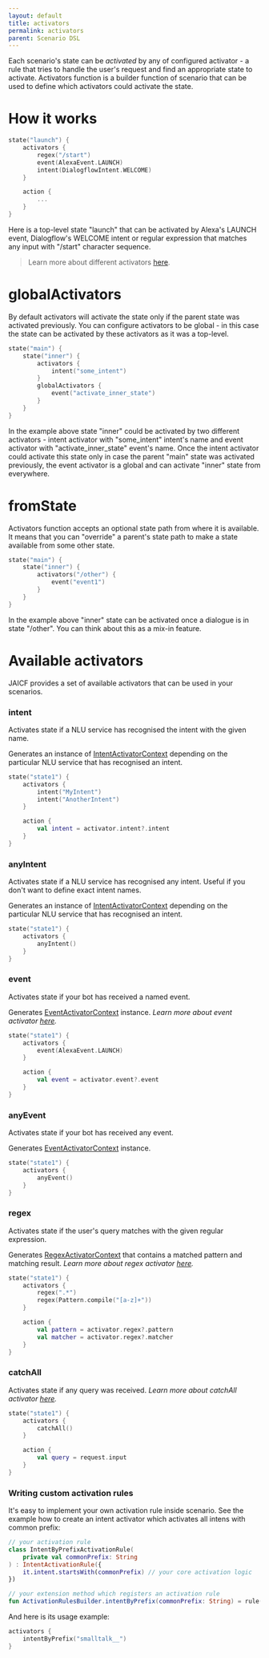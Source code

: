 ```yaml
---
layout: default
title: activators
permalink: activators
parent: Scenario DSL
---
```


Each scenario's state can be _activated_ by any of configured activator - a rule that tries to handle the user's request
and find an appropriate state to activate. Activators function is a builder function of scenario that can be used to
define which activators could activate the state.

# How it works

```kotlin
state("launch") {
    activators {
        regex("/start")
        event(AlexaEvent.LAUNCH)
        intent(DialogflowIntent.WELCOME)
    }

    action {
        ...
    }
}
```

Here is a top-level state "launch" that can be activated by Alexa's LAUNCH event, Dialogflow's WELCOME intent or regular
expression that matches any input with "/start" character sequence.

> Learn more about different activators [here](Natural-Language-Understanding).

# globalActivators

By default activators will activate the state only if the parent state was activated previously. You can configure
activators to be global - in this case the state can be activated by these activators as it was a top-level.

```kotlin
state("main") {
    state("inner") {
        activators {
            intent("some_intent")
        }
        globalActivators {
            event("activate_inner_state")
        }
    }
}
```

In the example above state "inner" could be activated by two different activators - intent activator with "some_intent"
intent's name and event activator with "activate_inner_state" event's name. Once the intent activator could activate
this state only in case the parent "main" state was activated previously, the event activator is a global and can
activate "inner" state from everywhere.

# fromState

Activators function accepts an optional state path from where it is available. It means that you can "override" a
parent's state path to make a state available from some other state.

```kotlin
state("main") {
    state("inner") {
        activators("/other") {
            event("event1")
        }
    }
}
```

In the example above "inner" state can be activated once a dialogue is in state "/other". You can think about this as a
mix-in feature.

# Available activators

JAICF provides a set of available activators that can be used in your scenarios.

### intent

Activates state if a NLU service has recognised the intent with the given name.

Generates an instance
of [IntentActivatorContext](https://github.com/just-ai/jaicf-kotlin/blob/master/core/src/main/kotlin/com/justai/jaicf/activator/intent/IntentActivatorContext.kt)
depending on the particular NLU service that has recognised an intent.

```kotlin
state("state1") {
    activators {
        intent("MyIntent")
        intent("AnotherIntent")
    }

    action {
        val intent = activator.intent?.intent
    }
}
```

### anyIntent

Activates state if a NLU service has recognised any intent. Useful if you don't want to define exact intent names.

Generates an instance
of [IntentActivatorContext](https://github.com/just-ai/jaicf-kotlin/blob/master/core/src/main/kotlin/com/justai/jaicf/activator/intent/IntentActivatorContext.kt)
depending on the particular NLU service that has recognised an intent.

```kotlin
state("state1") {
    activators {
        anyIntent()
    }
}
```

### event

Activates state if your bot has received a named event.

Generates [EventActivatorContext](https://github.com/just-ai/jaicf-kotlin/blob/master/core/src/main/kotlin/com/justai/jaicf/activator/event/EventActivatorContext.kt)
instance.
_Learn more about event activator [here](event)._

```kotlin
state("state1") {
    activators {
        event(AlexaEvent.LAUNCH)
    }

    action {
        val event = activator.event?.event
    }
}
```

### anyEvent

Activates state if your bot has received any event.

Generates [EventActivatorContext](https://github.com/just-ai/jaicf-kotlin/blob/master/core/src/main/kotlin/com/justai/jaicf/activator/event/EventActivatorContext.kt)
instance.

```kotlin
state("state1") {
    activators {
        anyEvent()
    }
}
```

### regex

Activates state if the user's query matches with the given regular expression.

Generates [RegexActivatorContext](https://github.com/just-ai/jaicf-kotlin/blob/master/core/src/main/kotlin/com/justai/jaicf/activator/regex/RegexActivatorContext.kt)
that contains a matched pattern and matching result.
_Learn more about regex activator [here](Regex-Activator)._

```kotlin
state("state1") {
    activators {
        regex(".*")
        regex(Pattern.compile("[a-z]+"))
    }

    action {
        val pattern = activator.regex?.pattern
        val matcher = activator.regex?.matcher
    }
}
```

### catchAll

Activates state if any query was received.
_Learn more about catchAll activator [here](CatchAll-Activator)._

```kotlin
state("state1") {
    activators {
        catchAll()
    }

    action {
        val query = request.input
    }
}
```

### Writing custom activation rules

It's easy to implement your own activation rule inside scenario. See the example how to create an intent activator which
activates all intens with common prefix:

```kotlin
// your activation rule
class IntentByPrefixActivationRule(
    private val commonPrefix: String
) : IntentActivationRule({
    it.intent.startsWith(commonPrefix) // your core activation logic
})

// your extension method which registers an activation rule
fun ActivationRulesBuilder.intentByPrefix(commonPrefix: String) = rule(IntentByPrefixActivationRule(commonPrefix))
```

And here is its usage example:
```kotlin
activators {
    intentByPrefix("smalltalk__")
}
```

